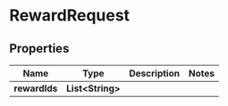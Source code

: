 

# RewardRequest



## Properties

| Name | Type | Description | Notes |
|------------ | ------------- | ------------- | -------------|
|**rewardIds** | **List&lt;String&gt;** |  |  |



